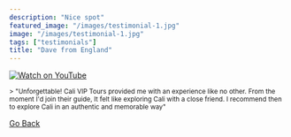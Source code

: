 ```yaml
---
description: "Nice spot"
featured_image: "/images/testimonial-1.jpg"
image: "/images/testimonial-1.jpg"
tags: ["testimonials"]
title: "Dave from England"
---
```


[![Watch on YouTube](https://i.imgur.com/Rs3dfHN.jpg)](../testimonial-1/testimonial-1.html)

<small>
> "Unforgettable! Cali VIP Tours provided me with an experience like no other. From the moment I'd join their guide, It felt like exploring Cali with a close friend. I recommend then to explore Cali in an authentic and memorable way"
</small>

[Go Back](<javascript:history.go(-1)>)
